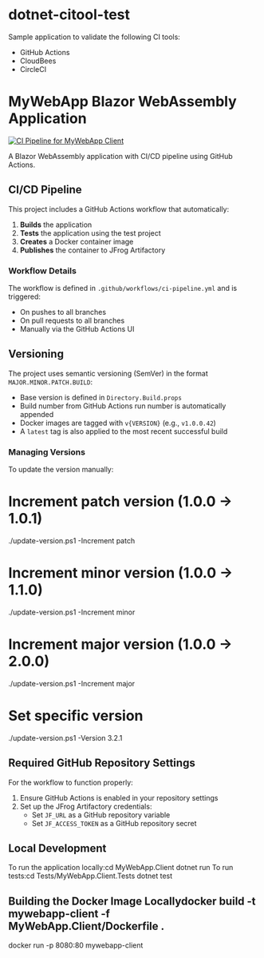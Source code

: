 # dotnet-citool-test

Sample application to validate the following CI tools:
- GitHub Actions
- CloudBees
- CircleCI

# MyWebApp Blazor WebAssembly Application

[![CI Pipeline for MyWebApp Client](https://github.com/[YOUR_GITHUB_USERNAME]/[YOUR_REPO_NAME]/actions/workflows/ci-pipeline.yml/badge.svg)](https://github.com/[YOUR_GITHUB_USERNAME]/[YOUR_REPO_NAME]/actions/workflows/ci-pipeline.yml)

A Blazor WebAssembly application with CI/CD pipeline using GitHub Actions.

## CI/CD Pipeline

This project includes a GitHub Actions workflow that automatically:

1. **Builds** the application
2. **Tests** the application using the test project
3. **Creates** a Docker container image
4. **Publishes** the container to JFrog Artifactory

### Workflow Details

The workflow is defined in `.github/workflows/ci-pipeline.yml` and is triggered:
- On pushes to all branches
- On pull requests to all branches
- Manually via the GitHub Actions UI

## Versioning

The project uses semantic versioning (SemVer) in the format `MAJOR.MINOR.PATCH.BUILD`:

- Base version is defined in `Directory.Build.props`
- Build number from GitHub Actions run number is automatically appended
- Docker images are tagged with `v{VERSION}` (e.g., `v1.0.0.42`)
- A `latest` tag is also applied to the most recent successful build

### Managing Versions

To update the version manually:
# Increment patch version (1.0.0 -> 1.0.1)
./update-version.ps1 -Increment patch

# Increment minor version (1.0.0 -> 1.1.0)
./update-version.ps1 -Increment minor

# Increment major version (1.0.0 -> 2.0.0)
./update-version.ps1 -Increment major

# Set specific version
./update-version.ps1 -Version 3.2.1
## Required GitHub Repository Settings

For the workflow to function properly:

1. Ensure GitHub Actions is enabled in your repository settings
2. Set up the JFrog Artifactory credentials:
   - Set `JF_URL` as a GitHub repository variable
   - Set `JF_ACCESS_TOKEN` as a GitHub repository secret

## Local Development

To run the application locally:cd MyWebApp.Client
dotnet run
To run tests:cd Tests/MyWebApp.Client.Tests
dotnet test
## Building the Docker Image Locallydocker build -t mywebapp-client -f MyWebApp.Client/Dockerfile .
docker run -p 8080:80 mywebapp-client
